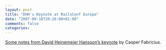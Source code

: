 ```yaml
---
layout: post
title: "DHH's Keynote at RailsConf Europe"
date: "2007-09-18T20:26:00+01:00"
comments: false
categories: 
---
```


<p><a href="http://casperfabricius.com/blog/2007/09/18/railsconf2007-dhh/">Some notes from David Heinemeier Hansson&#8217;s keynote</a> by Casper Fabricius.</p>


